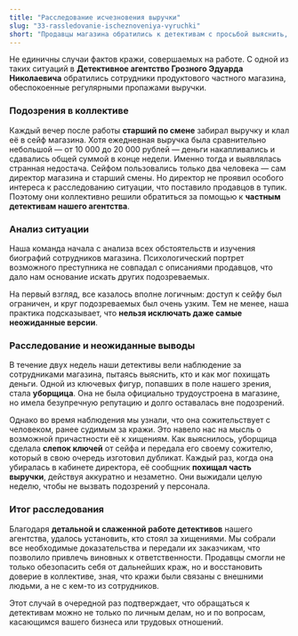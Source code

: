 ```yaml
---
title: "Расследование исчезновения выручки"
slug: "33-rassledovanie-ischeznoveniya-vyruchki"
short: "Продавцы магазина обратились к детективам с просьбой выяснить, кто похищает часть выручки. В ходе расследования выяснилось, что уборщица сделала дубликат ключей и передала его своему сообщнику. Благодаря оперативной работе детективов удалось установить виновных и предотвратить дальнейшие кражи…"
---
```


Не единичны случаи фактов кражи, совершаемых на работе. С одной из таких ситуаций в **Детективное агентство Грозного Эдуарда Николаевича** обратились сотрудники продуктового частного магазина, обеспокоенные регулярными пропажами выручки. 

### Подозрения в коллективе

Каждый вечер после работы **старший по смене** забирал выручку и клал её в сейф магазина. Хотя ежедневная выручка была сравнительно небольшой — от 10 000 до 20 000 рублей — деньги накапливались и сдавались общей суммой в конце недели. Именно тогда и выявлялась странная недостача. Сейфом пользовались только два человека — сам директор магазина и старший смены. Но директор не проявил особого интереса к расследованию ситуации, что поставило продавцов в тупик. Поэтому они коллективно решили обратиться за помощью к **частным детективам нашего агентства**.

### Анализ ситуации

Наша команда начала с анализа всех обстоятельств и изучения биографий сотрудников магазина. Психологический портрет возможного преступника не совпадал с описаниями продавцов, что дало нам основание искать других подозреваемых. 

На первый взгляд, все казалось вполне логичным: доступ к сейфу был ограничен, и круг подозреваемых был очень узким. Тем не менее, наша практика подсказывает, что **нельзя исключать даже самые неожиданные версии**.

### Расследование и неожиданные выводы

В течение двух недель наши детективы вели наблюдение за сотрудниками магазина, пытаясь выяснить, кто и как мог похищать деньги. Одной из ключевых фигур, попавших в поле нашего зрения, стала **уборщица**. Она не была официально трудоустроена в магазине, но имела безупречную репутацию и долго оставалась вне подозрений.

Однако во время наблюдения мы узнали, что она сожительствует с человеком, ранее судимым за кражи. Это навело нас на мысль о возможной причастности её к хищениям. Как выяснилось, уборщица сделала **слепок ключей** от сейфа и передала его своему сожителю, который в свою очередь изготовил дубликат. Каждый раз, когда она убиралась в кабинете директора, её сообщник **похищал часть выручки**, действуя аккуратно и незаметно. Они выжидали целую неделю, чтобы не вызвать подозрений у персонала.

### Итог расследования

Благодаря **детальной и слаженной работе детективов** нашего агентства, удалось установить, кто стоял за хищениями. Мы собрали все необходимые доказательства и передали их заказчикам, что позволило привлечь виновных к ответственности. Продавцы смогли не только обезопасить себя от дальнейших краж, но и восстановить доверие в коллективе, зная, что кражи были связаны с внешними людьми, а не с кем-то из сотрудников.

Этот случай в очередной раз подтверждает, что обращаться к детективам можно не только по личным делам, но и по вопросам, касающимся вашего бизнеса или трудовых отношений.
